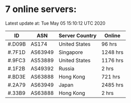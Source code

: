 # 7 online servers:

Latest update at: Tue May 05 15:10:12 UTC 2020

| ID | ASN | Server Country | Online |
| -- | --- | -------------- | ------ |
| #.D09B | AS174 | United States | 96 hrs |
| #.7F1D | AS63949 | Singapore | 1248 hrs |
| #.9FC3 | AS53889 | United States | 1176 hrs |
| #.1F2B | AS49392 | Russia | 2 hrs |
| #.BD3E | AS63888 | Hong Kong | 721 hrs |
| #.2A79 | AS63949 | Japan | 2485 hrs |
| #.33B9 | AS63888 | Hong Kong | 2 hrs |

